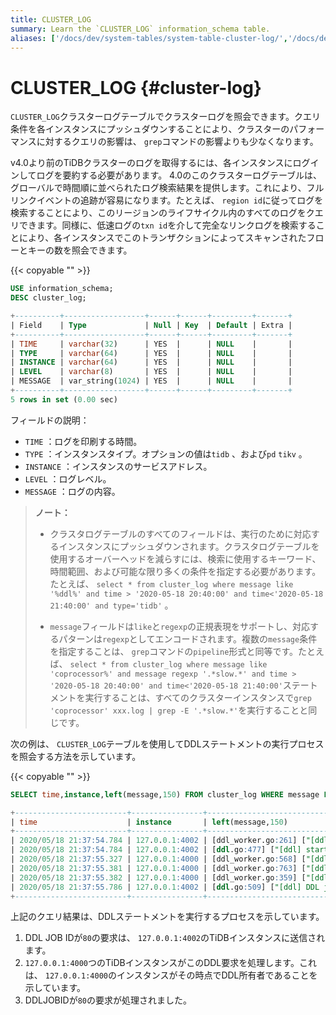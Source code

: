 ```yaml
---
title: CLUSTER_LOG
summary: Learn the `CLUSTER_LOG` information_schema table.
aliases: ['/docs/dev/system-tables/system-table-cluster-log/','/docs/dev/reference/system-databases/cluster-log/','/tidb/dev/system-table-cluster-log/']
---
```


# CLUSTER_LOG {#cluster-log}

`CLUSTER_LOG`クラスターログテーブルでクラスターログを照会できます。クエリ条件を各インスタンスにプッシュダウンすることにより、クラスターのパフォーマンスに対するクエリの影響は、 `grep`コマンドの影響よりも少なくなります。

v4.0より前のTiDBクラスターのログを取得するには、各インスタンスにログインしてログを要約する必要があります。 4.0のこのクラスターログテーブルは、グローバルで時間順に並べられたログ検索結果を提供します。これにより、フルリンクイベントの追跡が容易になります。たとえば、 `region id`に従ってログを検索することにより、このリージョンのライフサイクル内のすべてのログをクエリできます。同様に、低速ログの`txn id`を介して完全なリンクログを検索することにより、各インスタンスでこのトランザクションによってスキャンされたフローとキーの数を照会できます。

{{< copyable "" >}}

```sql
USE information_schema;
DESC cluster_log;
```

```sql
+----------+------------------+------+------+---------+-------+
| Field    | Type             | Null | Key  | Default | Extra |
+----------+------------------+------+------+---------+-------+
| TIME     | varchar(32)      | YES  |      | NULL    |       |
| TYPE     | varchar(64)      | YES  |      | NULL    |       |
| INSTANCE | varchar(64)      | YES  |      | NULL    |       |
| LEVEL    | varchar(8)       | YES  |      | NULL    |       |
| MESSAGE  | var_string(1024) | YES  |      | NULL    |       |
+----------+------------------+------+------+---------+-------+
5 rows in set (0.00 sec)
```

フィールドの説明：

-   `TIME` ：ログを印刷する時間。
-   `TYPE` ：インスタンスタイプ。オプションの値は`tidb` 、および`pd` `tikv` 。
-   `INSTANCE` ：インスタンスのサービスアドレス。
-   `LEVEL` ：ログレベル。
-   `MESSAGE` ：ログの内容。

> <strong>ノート：</strong>
>
> -   クラスタログテーブルのすべてのフィールドは、実行のために対応するインスタンスにプッシュダウンされます。クラスタログテーブルを使用するオーバーヘッドを減らすには、検索に使用するキーワード、時間範囲、および可能な限り多くの条件を指定する必要があります。たとえば、 `select * from cluster_log where message like '%ddl%' and time > '2020-05-18 20:40:00' and time<'2020-05-18 21:40:00' and type='tidb'` 。
>
> -   `message`フィールドは`like`と`regexp`の正規表現をサポートし、対応するパターンは`regexp`としてエンコードされます。複数の`message`条件を指定することは、 `grep`コマンドの`pipeline`形式と同等です。たとえば、 `select * from cluster_log where message like 'coprocessor%' and message regexp '.*slow.*' and time > '2020-05-18 20:40:00' and time<'2020-05-18 21:40:00'`ステートメントを実行することは、すべてのクラスターインスタンスで`grep 'coprocessor' xxx.log | grep -E '.*slow.*'`を実行することと同じです。

次の例は、 `CLUSTER_LOG`テーブルを使用してDDLステートメントの実行プロセスを照会する方法を示しています。

{{< copyable "" >}}

```sql
SELECT time,instance,left(message,150) FROM cluster_log WHERE message LIKE '%ddl%job%ID.80%' AND type='tidb' AND time > '2020-05-18 20:40:00' AND time < '2020-05-18 21:40:00'
```

```sql
+-------------------------+----------------+--------------------------------------------------------------------------------------------------------------------------------------------------------+
| time                    | instance       | left(message,150)                                                                                                                                      |
+-------------------------+----------------+--------------------------------------------------------------------------------------------------------------------------------------------------------+
| 2020/05/18 21:37:54.784 | 127.0.0.1:4002 | [ddl_worker.go:261] ["[ddl] add DDL jobs"] ["batch count"=1] [jobs="ID:80, Type:create table, State:none, SchemaState:none, SchemaID:1, TableID:79, Ro |
| 2020/05/18 21:37:54.784 | 127.0.0.1:4002 | [ddl.go:477] ["[ddl] start DDL job"] [job="ID:80, Type:create table, State:none, SchemaState:none, SchemaID:1, TableID:79, RowCount:0, ArgLen:1, start |
| 2020/05/18 21:37:55.327 | 127.0.0.1:4000 | [ddl_worker.go:568] ["[ddl] run DDL job"] [worker="worker 1, tp general"] [job="ID:80, Type:create table, State:none, SchemaState:none, SchemaID:1, Ta |
| 2020/05/18 21:37:55.381 | 127.0.0.1:4000 | [ddl_worker.go:763] ["[ddl] wait latest schema version changed"] [worker="worker 1, tp general"] [ver=70] ["take time"=50.809848ms] [job="ID:80, Type: |
| 2020/05/18 21:37:55.382 | 127.0.0.1:4000 | [ddl_worker.go:359] ["[ddl] finish DDL job"] [worker="worker 1, tp general"] [job="ID:80, Type:create table, State:synced, SchemaState:public, SchemaI |
| 2020/05/18 21:37:55.786 | 127.0.0.1:4002 | [ddl.go:509] ["[ddl] DDL job is finished"] [jobID=80]                                                                                                  |
+-------------------------+----------------+--------------------------------------------------------------------------------------------------------------------------------------------------------+
```

上記のクエリ結果は、DDLステートメントを実行するプロセスを示しています。

1.  DDL JOB IDが`80`の要求は、 `127.0.0.1:4002`のTiDBインスタンスに送信されます。
2.  `127.0.0.1:4000`つのTiDBインスタンスがこのDDL要求を処理します。これは、 `127.0.0.1:4000`のインスタンスがその時点でDDL所有者であることを示しています。
3.  DDLJOBIDが`80`の要求が処理されました。
